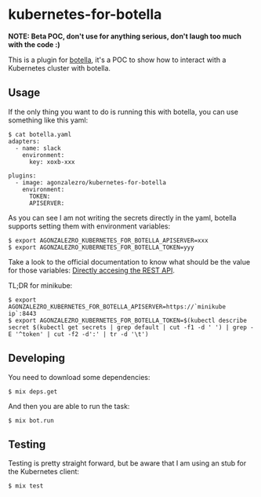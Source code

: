 kubernetes-for-botella
======================

**NOTE: Beta POC, don't use for anything serious, don't laugh too much with the code :)**

This is a plugin for [botella](https://agonzalezro.github.io/botella/), it's a POC to show how to interact with a Kubernetes cluster with botella.

Usage
-----

If the only thing you want to do is running this with botella, you can use something like this yaml:

    $ cat botella.yaml
    adapters:
      - name: slack
        environment:
          key: xoxb-xxx

    plugins:
      - image: agonzalezro/kubernetes-for-botella
        environment:
          TOKEN:
          APISERVER:

As you can see I am not writing the secrets directly in the yaml, botella supports setting them with environment variables:

    $ export AGONZALEZRO_KUBERNETES_FOR_BOTELLA_APISERVER=xxx
    $ export AGONZALEZRO_KUBERNETES_FOR_BOTELLA_TOKEN=yyy

Take a look to the official documentation to know what should be the value for those variables: [Directly accesing the REST API](https://kubernetes.io/docs/user-guide/accessing-the-cluster/#directly-accessing-the-rest-api).

TL;DR for minikube:

    $ export AGONZALEZRO_KUBERNETES_FOR_BOTELLA_APISERVER=https://`minikube ip`:8443
    $ export AGONZALEZRO_KUBERNETES_FOR_BOTELLA_TOKEN=$(kubectl describe secret $(kubectl get secrets | grep default | cut -f1 -d ' ') | grep -E '^token' | cut -f2 -d':' | tr -d '\t')

Developing
----------

You need to download some dependencies:

    $ mix deps.get
    
And then you are able to run the task:

    $ mix bot.run

Testing
-------

Testing is pretty straight forward, but be aware that I am using an stub for the Kubernetes client:

    $ mix test
